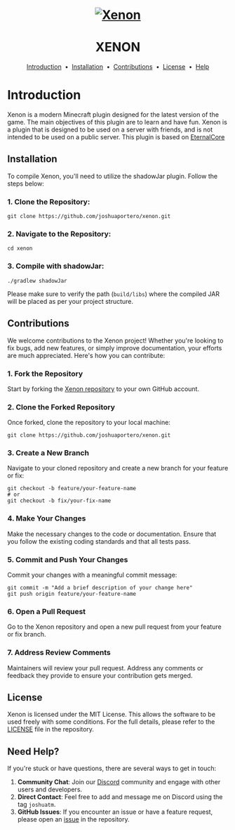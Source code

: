 <h1 align="center">
  <a href="https://github.com/joshuaportero/xenon">
    <img src="https://cdn.discordapp.com/attachments/1210233699480768512/1227685866382561321/file-TpEdcwL4ihKouIu0HxYxwXpV.png?ex=66294e8f&is=6616d98f&hm=6ce7500e6e64e153bea58a067eca0e16cc1c9271b084e946bf7dfc52507790bb&" alt="Xenon">
  </a>
</h1>
<h1 align="center">XENON</h1>
<p align="center">
<a href="#introduction">Introduction</a> &nbsp;•&nbsp;
<a href="#installation">Installation</a> &nbsp;•&nbsp;
<a href="#contributions">Contributions</a> &nbsp;•&nbsp;
<a href="#license">License</a> &nbsp;•&nbsp;
<a href="#need-help">Help</a>
</p>

# Introduction

Xenon is a modern Minecraft plugin designed for the latest version of the game. The main objectives of this plugin are
to learn and have fun. Xenon is a plugin that is designed to be used on a server with friends, and is not intended to
be used on a public server. This plugin is based on [EternalCore](https://github.com/EternalCodeTeam/EternalCore)

## Installation

To compile Xenon, you'll need to utilize the shadowJar plugin. Follow the steps below:

### 1. **Clone the Repository**:

```shell
git clone https://github.com/joshuaportero/xenon.git
```

### 2. **Navigate to the Repository:**

```shell
cd xenon
```

### 3. **Compile with shadowJar:**

```shell
./gradlew shadowJar
```

Please make sure to verify the path (`build/libs`) where the compiled JAR will be placed as per your project structure.

## Contributions

We welcome contributions to the Xenon project! Whether you're looking to fix bugs, add new features, or simply improve
documentation, your efforts are much appreciated. Here's how you can contribute:

### 1. **Fork the Repository**

Start by forking the [Xenon repository](https://github.com/joshuaportero/xenon) to your own GitHub account.

### 2. **Clone the Forked Repository**

Once forked, clone the repository to your local machine:

```shell
git clone https://github.com/joshuaportero/xenon.git
```

### 3. **Create a New Branch**

Navigate to your cloned repository and create a new branch for your feature or fix:

```shell
git checkout -b feature/your-feature-name
# or
git checkout -b fix/your-fix-name
```

### 4. **Make Your Changes**

Make the necessary changes to the code or documentation. Ensure that you follow the existing coding standards and that
all tests pass.

### 5. **Commit and Push Your Changes**

Commit your changes with a meaningful commit message:

```shell
git commit -m "Add a brief description of your change here"
git push origin feature/your-feature-name
```

### 6. **Open a Pull Request**

Go to the Xenon repository and open a new pull request from your feature or fix branch.

### 7. **Address Review Comments**

Maintainers will review your pull request. Address any comments or feedback they provide to ensure your contribution
gets merged.

## License

Xenon is licensed under the MIT License. This allows the software to be used freely with some conditions. For the full
details, please refer to the [LICENSE](https://github.com/joshuaportero/xenon/blob/master/LICENSE.md) file in the
repository.

## Need Help?

If you're stuck or have questions, there are several ways to get in touch:

1. **Community Chat**: Join our [Discord](https://discord.gg/bSabtXFT79) community and engage with other users and
   developers.
2. **Direct Contact**: Feel free to add and message me on Discord using the tag `joshuatm`.
3. **GitHub Issues**: If you encounter an issue or have a feature request, please open
   an [issue](https://github.com/joshuaportero/xenon/issues) in the repository.
